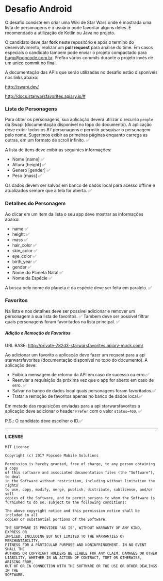 # Desafio Android

O desafio consiste em criar uma Wiki de Star Wars onde é mostrada uma lista de personagens e o usuário pode favoritar alguns deles. É recomendado a utilização de Kotlin ou Java no projeto.

O candidato deve dar **fork** neste repositório e após o termino do desenvolvimento, realizar um **pull request** para análise do time. Em casos especiais o candidato tambem pode enviar o projeto compactado para hugo@popcode.com.br. Prefira vários commits durante o projeto invés de um unico commit no final.

A documentação das APIs que serão utilizadas no desafio estão disponíveis nos links abaixo:

http://swapi.dev/

http://docs.starwarsfavorites.apiary.io/#

### Lista de Personagens

Para obter os personagens, sua aplicação deverá utilizar o recurso `people` da Swapi (documentação disponível no topo do documento). A aplicação deve exibir todos os 87 personagens e permitir pesquisar o personagem pelo nome. Sugerimos exibir as primeiras páginas enquanto carrega as outras, em um formato de scroll infinito. ✅

A lista de itens deve exibir as seguintes informações:
+ Nome [name] ✅
+ Altura [height] ✅
+ Genero [gender] ✅
+ Peso [mass] ✅

Os dados devem ser salvos em banco de dados local para acesso offline e atualizados sempre que a tela for aberta. ✅

### Detalhes do Personagem

Ao clicar em um item da lista o seu app deve mostrar as informações abaixo:

+ name ✅
+ height ✅
+ mass ✅
+ hair_color ✅
+ skin_color ✅
+ eye_color ✅
+ birth_year ✅
+ gender ✅
+ Nome do Planeta Natal ✅
+ Nome da Espécie ✅

A busca pelo nome do planeta e da espécie deve ser feita em paralelo. ✅

### Favoritos

Na lista e nos detalhes deve ser possível adicionar e remover um personagem a sua lista de favoritos. ✅ Tambem deve ser possível filtrar quais personagens foram favoritados na lista principal. ✅

##### Adição e Remoção de Favoritos

URL BASE: http://private-782d3-starwarsfavorites.apiary-mock.com/

Ao adicionar um favorito a aplicação deve fazer um request para a api starwarsfavorites (documentação disponível no topo do documento). 
A aplicação deve:
+ Exibir a mensagem de retorno da API em caso de sucesso ou erro.✅
+ Reenviar a requisição da próxima vez que o app for aberto em caso de erro. ✅
+ Salvar no banco de dados local quais personagens foram favoritados.✅
+ Tratar a remoção de favoritos apenas no banco de dados local.✅

Em metade das requisições enviadas para a api starwarsfavorites a aplicação deve adicionar o header `Prefer` com o valor `status=400`. ✅

P.S.: O candidato deve escolher o ID.✅

---
#### LICENSE
```
MIT License

Copyright (c) 2017 Popcode Mobile Solutions

Permission is hereby granted, free of charge, to any person obtaining a copy
of this software and associated documentation files (the "Software"), to deal
in the Software without restriction, including without limitation the rights
to use, copy, modify, merge, publish, distribute, sublicense, and/or sell
copies of the Software, and to permit persons to whom the Software is
furnished to do so, subject to the following conditions:

The above copyright notice and this permission notice shall be included in all
copies or substantial portions of the Software.

THE SOFTWARE IS PROVIDED "AS IS", WITHOUT WARRANTY OF ANY KIND, EXPRESS OR
IMPLIED, INCLUDING BUT NOT LIMITED TO THE WARRANTIES OF MERCHANTABILITY,
FITNESS FOR A PARTICULAR PURPOSE AND NONINFRINGEMENT. IN NO EVENT SHALL THE
AUTHORS OR COPYRIGHT HOLDERS BE LIABLE FOR ANY CLAIM, DAMAGES OR OTHER
LIABILITY, WHETHER IN AN ACTION OF CONTRACT, TORT OR OTHERWISE, ARISING FROM,
OUT OF OR IN CONNECTION WITH THE SOFTWARE OR THE USE OR OTHER DEALINGS IN THE
SOFTWARE.
```
